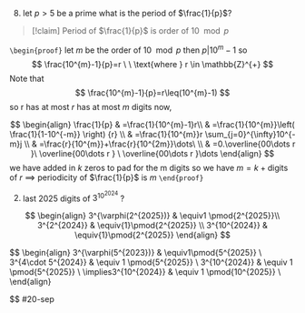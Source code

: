 8. let $p>5$ be a prime what is the period of $\frac{1}{p}$?
> [!claim] 
> Period of $\frac{1}{p}$ is order of $10\mod{p}$ 

 `\begin{proof}`
 let $m$ be the order of $10 \mod{p}$ then $p|10^{m}-1$ 
 so 
 $$
\frac{10^{m}-1}{p}=r \ \ \text{where } r \in \mathbb{Z}^{+}
$$
Note that 
$$
\frac{10^{m}-1}{p}=r\leq(10^{m}-1)
$$
so r has at most $r$ has at most $m$ digits now,

$$
\begin{align} 
\frac{1}{p} & =\frac{1}{10^{m}-1}r\\
 & =\frac{1}{10^{m}}\left( \frac{1}{1-10^{-m}} \right) {r} \\
 & =\frac{1}{10^{m}}r \sum_{j=0}^{\infty}10^{-m}j \\
 & =\frac{r}{10^{m}}+\frac{r}{10^{2m}}\dots\ \\
 & =0.\overline{00\dots r }\ \overline{00\dots r } \ \overline{00\dots r }\dots
\end{align}
$$
we have added in $k$ zeros to pad for the m digits so we have $m=k+\text{digits of }r$
$\implies$ periodicity of $\frac{1}{p}$ is $m$ 
`\end{proof}`


2. last $2025$ digits of $3^{10^{2024}}$ ?

$$
\begin{align} 
3^{\varphi(2^{2025})} & \equiv1  \pmod{2^{2025}}\\
3^{2^{2024}} & \equiv{1}\pmod{2^{2025}} \\
3^{10^{2024}} & \equiv{1}\pmod{2^{2025}} 
\end{align}
$$


$$
\begin{align}
3^{\varphi(5^{2023})} & \equiv1\pmod{5^{2025}} \\
3^{4\cdot 5^{2024}} & \equiv 1 \pmod{5^{2025}} \\
3^{10^{2024}} & \equiv 1 \pmod{5^{2025}} \\
\implies3^{10^{2024}} & \equiv 1 \pmod{10^{2025}} \\
\end{align}

$$
#20-sep 